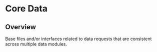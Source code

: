 # Core Data

## Overview

Base files and/or interfaces related to data requests that are consistent across multiple data modules. 